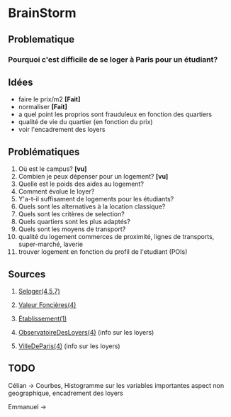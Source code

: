 # BrainStorm

## Problematique

### Pourquoi c'est difficile de se loger à Paris pour un étudiant?

## Idées

- faire le prix/m2 **[Fait]**
- normaliser **[Fait]**
- a quel point les proprios sont frauduleux en fonction des quartiers
- qualité de vie du quartier (en fonction du prix)
- voir l'encadrement des loyers

## Problématiques

1. Où est le campus? **[vu]**
2. Combien je peux dépenser pour un logement? **[vu]**
3. Quelle est le poids des aides au logement?
4. Comment évolue le loyer?
5. Y'a-t-il suffisament de logements pour les étudiants?
6. Quels sont les alternatives à la location classique?
7. Quels sont les critères de selection?
8. Quels quartiers sont les plus adaptés?
9. Quels sont les moyens de transport?
10. qualité du logement commerces de proximité, lignes de transports, super-marché, laverie
11. trouver logement en fonction du profil de l'etudiant (POIs)

## Sources

1. [Seloger(4,5,7)](https://www.seloger.com/)

2. [Valeur Foncières(4)](https://www.data.gouv.fr/fr/datasets/demandes-de-valeurs-foncieres/#/resources)

3. [Établissement(1)](https://data.enseignementsup-recherche.gouv.fr/explore/dataset/fr-esr-principaux-etablissements-enseignement-superieur/export/?disjunctive.type_d_etablissement&disjunctive.typologie_d_universites_et_assimiles&sort=uo_lib)

4. [ObservatoireDesLoyers(4)](https://www.observatoire-des-loyers.fr/donnees-annee) (info sur les loyers)

5. [VilleDeParis(4)](https://opendata.paris.fr/explore/dataset/logement-encadrement-des-loyers/export/?disjunctive.nom_quartier&disjunctive.piece&disjunctive.epoque&disjunctive.meuble_txt&disjunctive.id_zone&disjunctive.annee) (info sur les loyers)

## TODO

Célian -> Courbes, Histogramme sur les variables importantes aspect non geographique, encadrement des loyers

Emmanuel ->
